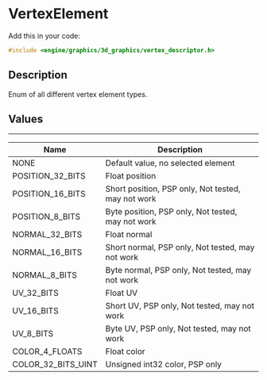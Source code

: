 # VertexElement

Add this in your code:
```cpp
#include <engine/graphics/3d_graphics/vertex_descriptor.h>
```

## Description

Enum of all different vertex element types.

## Values

---
| Name | Description |
|-|-|
NONE | Default value, no selected element
POSITION_32_BITS | Float position
POSITION_16_BITS | Short position, PSP only, Not tested, may not work
POSITION_8_BITS | Byte position, PSP only, Not tested, may not work
NORMAL_32_BITS | Float normal
NORMAL_16_BITS | Short normal, PSP only, Not tested, may not work
NORMAL_8_BITS | Byte normal, PSP only, Not tested, may not work
UV_32_BITS | Float UV
UV_16_BITS | Short UV, PSP only, Not tested, may not work
UV_8_BITS | Byte UV, PSP only, Not tested, may not work
COLOR_4_FLOATS | Float color
COLOR_32_BITS_UINT | Unsigned int32 color, PSP only